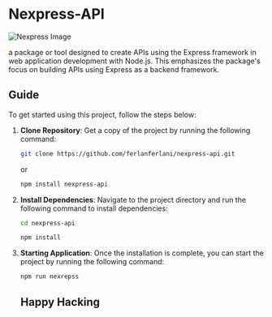 # Nexpress-API

![Nexpress Image]([https://imgur.com/a/DfzHUV9](https://ferlanferlani.rf.gd/assets/nexpress-api.png))

a package or tool designed to create APIs using the Express framework in web application development with Node.js. This emphasizes the package's focus on building APIs using Express as a backend framework.

## Guide

To get started using this project, follow the steps below:

1. **Clone Repository**:
   Get a copy of the project by running the following command:

   ```bash
   git clone https://github.com/ferlanferlani/nexpress-api.git
   ```

   or

   ```bash
   npm install nexpress-api
   ```

2. **Install Dependencies**:
   Navigate to the project directory and run the following command to install dependencies:

   ```bash
   cd nexpress-api
   ```

   ```bash
   npm install
   ```

3. **Starting Application**:
   Once the installation is complete, you can start the project by running the following command:

   ```bash
   npm run nexrepss
   ```

   ## Happy Hacking

